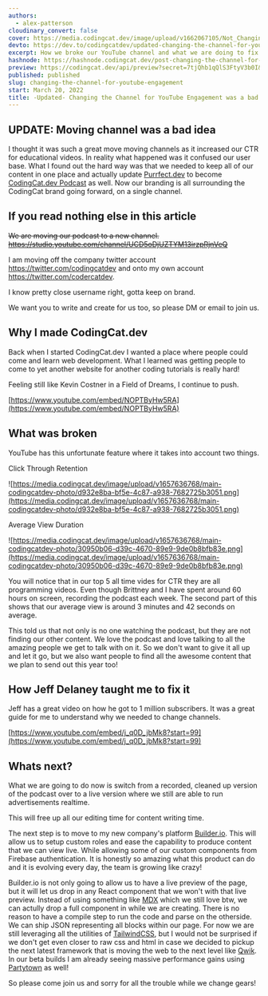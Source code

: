 ```yaml
---
authors:
  - alex-patterson
cloudinary_convert: false
cover: https://media.codingcat.dev/image/upload/v1662067105/Not_Changing_the_Channel_asxufz.jpg
devto: https://dev.to/codingcatdev/updated-changing-the-channel-for-youtube-engagement-was-a-bad-idea-42ek
excerpt: How we broke our YouTube channel and what we are doing to fix it.
hashnode: https://hashnode.codingcat.dev/post-changing-the-channel-for-youtube-engagement
preview: https://codingcat.dev/api/preview?secret=7tjQhb1qQlS3FtyV3b0I&selectionType=post&selectionSlug=changing-the-channel-for-youtube-engagement&_id=6204b920280c410ba9bab762ac704089
published: published
slug: changing-the-channel-for-youtube-engagement
start: March 20, 2022
title: -Updated- Changing the Channel for YouTube Engagement was a bad idea
---
```


## UPDATE: Moving channel was a bad idea

I thought it was such a great move moving channels as it increased our CTR for educational videos. In reality what happened was it confused our user base. What I found out the hard way was that we needed to keep all of our content in one place and actually update [Purrfect.dev](http://Purrfect.dev) to become [CodingCat.dev Podcast](https://codingcat.dev/podcasts) as well. Now our branding is all surrounding the CodingCat brand going forward, on a single channel.

## If you read nothing else in this article

~~We are moving our podcast to a new channel. https://studio.youtube.com/channel/UCD5oDjUZTYM13irzpRjnVeQ~~

I am moving off the company twitter account https://twitter.com/codingcatdev and onto my own account https://twitter.com/codercatdev.

I know pretty close username right, gotta keep on brand.

We want you to write and create for us too, so please DM or email  to join us.

## Why I made CodingCat.dev

Back when I started CodingCat.dev I wanted a place where people could come and learn web development. What I learned was getting people to come to yet another website for another coding tutorials is really hard!

Feeling still like Kevin Costner in a Field of Dreams, I continue to push.

[https://www.youtube.com/embed/NOPTByHw5RA](https://www.youtube.com/embed/NOPTByHw5RA)

## What was broken

YouTube has this unfortunate feature where it takes into account two things.

Click Through Retention

![https://media.codingcat.dev/image/upload/v1657636768/main-codingcatdev-photo/d932e8ba-bf5e-4c87-a938-7682725b3051.png](https://media.codingcat.dev/image/upload/v1657636768/main-codingcatdev-photo/d932e8ba-bf5e-4c87-a938-7682725b3051.png)

Average View Duration

![https://media.codingcat.dev/image/upload/v1657636768/main-codingcatdev-photo/30950b06-d39c-4670-89e9-9de0b8bfb83e.png](https://media.codingcat.dev/image/upload/v1657636768/main-codingcatdev-photo/30950b06-d39c-4670-89e9-9de0b8bfb83e.png)

You will notice that in our top 5 all time vides for CTR they are all programming videos. Even though Brittney and I have spent around 60 hours on screen, recording the podcast each week. The second part of this shows that our average view is around 3 minutes and 42 seconds on average.

This told us that not only is no one watching the podcast, but they are not finding our other content. We love the podcast and love talking to all the amazing people we get to talk with on it. So we don't want to give it all up and let it go, but we also want people to find all the awesome content that we plan to send out this year too!

## How Jeff Delaney taught me to fix it

Jeff has a great video on how he got to 1 million subscribers. It was a great guide for me to understand why we needed to change channels.

[https://www.youtube.com/embed/j_q0D_jbMk8?start=99](https://www.youtube.com/embed/j_q0D_jbMk8?start=99)

## Whats next?

What we are going to do now is switch from a recorded, cleaned up version of the podcast over to a live version where we still are able to run advertisements realtime.

This will free up all our editing time for content writing time.

The next step is to move to my new company's platform [Builder.io](https://builder.io/). This will allow us to setup custom roles and ease the capability to produce content that we can view live. While allowing some of our custom components from Firebase authentication. It is honestly so amazing what this product can do and it is evolving every day, the team is growing like crazy!

Builder.io is not only going to allow us to have a live preview of the page, but it will let us drop in any React component that we won't with that live preview. Instead of using something like [MDX](https://mdxjs.com/blog/v2/) which we still love btw, we can actully drop a full component in while we are creating. There is no reason to have a compile step to run the code and parse on the otherside. We can ship JSON representing all blocks within our page. For now we are still leveraging all the utilities of [TailwindCSS](https://tailwindcss.com/), but I would not be surprised if we don't get even closer to raw css and html in case we decided to pickup the next latest framework that is moving the web to the next level like [Qwik](https://github.com/builderio/qwik). In our beta builds I am already seeing massive performance gains using [Partytown](https://partytown.builder.io/) as well!

So please come join us and sorry for all the trouble while we change gears!